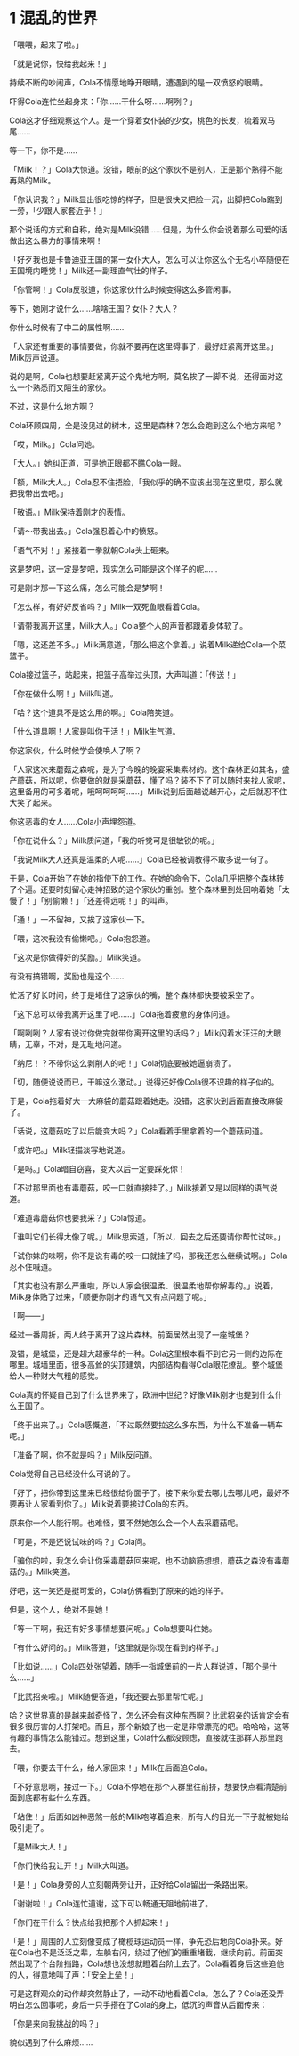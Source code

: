 
# 1 混乱的世界

「喂喂，起来了啦。」

「就是说你，快给我起来！」

持续不断的吵闹声，Cola不情愿地睁开眼睛，遭遇到的是一双愤怒的眼睛。

吓得Cola连忙坐起身来：「你……干什么呀……啊咧？」

Cola这才仔细观察这个人。是一个穿着女仆装的少女，桃色的长发，梳着双马尾……

等一下，你不是……

「Milk！？」Cola大惊道。没错，眼前的这个家伙不是别人，正是那个熟得不能再熟的Milk。

「你认识我？」Milk显出很吃惊的样子，但是很快又把脸一沉，出脚把Cola踹到一旁，「少跟人家套近乎！」

那个说话的方式和自称，绝对是Milk没错……但是，为什么你会说着那么可爱的话做出这么暴力的事情来啊！

「好歹我也是卡鲁迪亚王国的第一女仆大人，怎么可以让你这么个无名小卒随便在王国境内睡觉！」Milk还一副理直气壮的样子。

「你管啊！」Cola反驳道，你这家伙什么时候变得这么多管闲事。

等下，她刚才说什么……啥啥王国？女仆？大人？

你什么时候有了中二的属性啊……

「人家还有重要的事情要做，你就不要再在这里碍事了，最好赶紧离开这里。」Milk厉声说道。

说的是啊，Cola也想要赶紧离开这个鬼地方啊，莫名挨了一脚不说，还得面对这么一个熟悉而又陌生的家伙。

不过，这是什么地方啊？

Cola环顾四周，全是没见过的树木，这里是森林？怎么会跑到这么个地方来呢？

「哎，Milk。」Cola问她。

「大人。」她纠正道，可是她正眼都不瞧Cola一眼。

「额，Milk大人。」Cola忍不住捂脸，「我似乎的确不应该出现在这里哎，那么就把我带出去吧。」

「敬语。」Milk保持着刚才的表情。

「请～带我出去。」Cola强忍着心中的愤怒。

「语气不对！」紧接着一拳就朝Cola头上砸来。

这是梦吧，这一定是梦吧，现实怎么可能是这个样子的呢……

可是刚才那一下这么痛，怎么可能会是梦啊！

「怎么样，有好好反省吗？」Milk一双死鱼眼看着Cola。

「请带我离开这里，Milk大人。」Cola整个人的声音都跟着身体软了。

「嗯，这还差不多。」Milk满意道，「那么把这个拿着。」说着Milk递给Cola一个菜篮子。

Cola接过篮子，站起来，把篮子高举过头顶，大声叫道：「传送！」

「你在做什么啊！」Milk叫道。

「哈？这个道具不是这么用的啊。」Cola陪笑道。

「什么道具啊！人家是叫你干活！」Milk生气道。

你这家伙，什么时候学会使唤人了啊？

「人家这次来蘑菇之森呢，是为了今晚的晚宴采集素材的。这个森林正如其名，盛产蘑菇，所以呢，你要做的就是采蘑菇，懂了吗？装不下了可以随时来找人家呢，这里备用的可多着呢，哦呵呵呵呵……」Milk说到后面越说越开心，之后就忍不住大笑了起来。

你这恶毒的女人……Cola小声埋怨道。

「你在说什么？」Milk质问道，「我的听觉可是很敏锐的呢。」

「我说Milk大人还真是温柔的人呢……」Cola已经被调教得不敢多说一句了。

于是，Cola开始了在她的指使下的工作。在她的命令下，Cola几乎把整个森林转了个遍。还要时刻留心走神招致的这个家伙的重创。整个森林里到处回响着她「太慢了！」「别偷懒！」「还差得远呢！」的叫声。

「通！」一不留神，又挨了这家伙一下。

「喂，这次我没有偷懒吧。」Cola抱怨道。

「这次是你做得好的奖励。」Milk笑道。

有没有搞错啊，奖励也是这个……

忙活了好长时间，终于是堵住了这家伙的嘴，整个森林都快要被采空了。

「这下总可以带我离开这里了吧……」Cola拖着疲惫的身体问道。

「啊咧咧？人家有说过你做完就带你离开这里的话吗？」Milk闪着水汪汪的大眼睛，无辜，不对，是无耻地问道。

「纳尼！？不带你这么剥削人的吧！」Cola彻底要被她逼崩溃了。

「切，随便说说而已，干嘛这么激动。」说得还好像Cola很不识趣的样子似的。

于是，Cola拖着好大一大麻袋的蘑菇跟着她走。没错，这家伙到后面直接改麻袋了。

「话说，这蘑菇吃了以后能变大吗？」Cola看着手里拿着的一个蘑菇问道。

「或许吧。」Milk轻描淡写地说道。

「是吗。」Cola暗自窃喜，变大以后一定要踩死你！

「不过那里面也有毒蘑菇，咬一口就直接挂了。」Milk接着又是以同样的语气说道。

「难道毒蘑菇你也要我采？」Cola惊道。

「谁叫它们长得太像了呢。」Milk思索道，「所以，回去之后还要请你帮忙试味。」

「试你妹的味啊，你不是说有毒的咬一口就挂了吗，那我还怎么继续试啊。」Cola忍不住喊道。

「其实也没有那么严重啦，所以人家会很温柔、很温柔地帮你解毒的。」说着，Milk身体贴了过来，「顺便你刚才的语气又有点问题了呢。」

「啊——」

经过一番周折，两人终于离开了这片森林。前面居然出现了一座城堡？

没错，是城堡，还是超大超豪华的一种。Cola这里根本看不到它另一侧的边际在哪里。城墙里面，很多高耸的尖顶建筑，内部结构看得Cola眼花缭乱。整个城堡给人一种财大气粗的感觉。

Cola真的怀疑自己到了什么世界来了，欧洲中世纪？好像Milk刚才也提到什么什么王国了。

「终于出来了。」Cola感慨道，「不过既然要拉这么多东西，为什么不准备一辆车呢。」

「准备了啊，你不就是吗？」Milk反问道。

Cola觉得自己已经没什么可说的了。

「好了，把你带到这里来已经很给你面子了。接下来你爱去哪儿去哪儿吧，最好不要再让人家看到你了。」Milk说着要接过Cola的东西。

原来你一个人能行啊。也难怪，要不然她怎么会一个人去采蘑菇呢。

「可是，不是还说试味的吗？」Cola问。

「骗你的啦，我怎么会让你采毒蘑菇回来呢，也不动脑筋想想，蘑菇之森没有毒蘑菇的。」Milk笑道。

好吧，这一笑还是挺可爱的，Cola仿佛看到了原来的她的样子。

但是，这个人，绝对不是她！

「等一下啊，我还有好多事情想要问呢。」Cola想要叫住她。

「有什么好问的。」Milk答道，「这里就是你现在看到的样子。」

「比如说……」Cola四处张望着，随手一指城堡前的一片人群说道，「那个是什么……」

「比武招亲啦。」Milk随便答道，「我还要去那里帮忙呢。」

哈？这世界真的是越来越奇怪了，怎么还会有这种东西啊？比武招亲的话肯定会有很多很厉害的人打架吧。而且，那个新娘子也一定是非常漂亮的吧。哈哈哈，这等有趣的事情怎么能错过。想到这里，Cola什么都没顾虑，直接就往那群人那里跑去。

「喂，你要去干什么，给人家回来！」Milk在后面追Cola。

「不好意思啊，接过一下。」Cola不停地在那个人群里往前挤，想要快点看清楚前面到底都有些什么东西。

「站住！」后面如凶神恶煞一般的Milk咆哮着追来，所有人的目光一下子就被她给吸引走了。

「是Milk大人！」

「你们快给我让开！」Milk大叫道。

「是！」Cola身旁的人立刻朝两旁让开，正好给Cola留出一条路出来。

「谢谢啦！」Cola连忙道谢，这下可以畅通无阻地前进了。

「你们在干什么？快点给我把那个人抓起来！」

「是！」周围的人立刻像变成了橄榄球运动员一样，争先恐后地向Cola扑来。好在Cola也不是泛泛之辈，左躲右闪，绕过了他们的重重堵截，继续向前。前面突然出现了个台阶挡路，Cola想也没想就瞪着台阶上去了。Cola看着身后这些追他的人，得意地叫了声：「安全上垒！」

可是这群观众的动作却突然静止了，一动不动地看着Cola。怎么了？Cola还没弄明白怎么回事呢，身后一只手搭在了Cola的身上，低沉的声音从后面传来：

「你是来向我挑战的吗？」

貌似遇到了什么麻烦……

